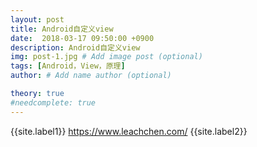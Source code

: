 ```yaml
---
layout: post
title: Android自定义view
date:  2018-03-17 09:50:00 +0900
description: Android自定义view
img: post-1.jpg # Add image post (optional)
tags: [Android，View，原理]
author: # Add name author (optional)

theory: true
#needcomplete: true
---
```


{{site.label1}} <a href="https://www.leachchen.com/" target="\_blank">https://www.leachchen.com/</a> {{site.label2}}
